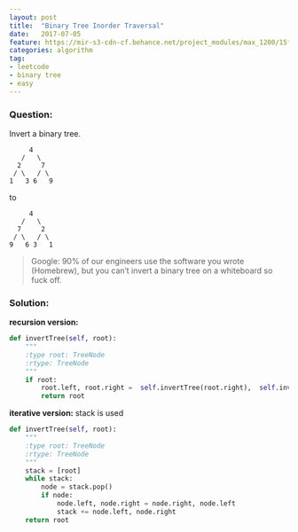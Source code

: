 ```yaml
---
layout: post
title:  "Binary Tree Inorder Traversal"
date:   2017-07-05
feature: https://mir-s3-cdn-cf.behance.net/project_modules/max_1200/15fde053396079.5932e355d49b6.jpg
categories: algorithm
tag:
- leetcode
- binary tree
- easy
---
```

### Question:
Invert a binary tree.
```
     4
   /   \
  2     7
 / \   / \
1   3 6   9
```
to
```
     4
   /   \
  7     2
 / \   / \
9   6 3   1
```

>Google: 90% of our engineers use the software you wrote (Homebrew), but you can’t invert a binary tree on a whiteboard so fuck off.

### Solution:
__recursion version:__
```python
def invertTree(self, root):
    """
    :type root: TreeNode
    :rtype: TreeNode
    """
    if root:
        root.left, root.right =  self.invertTree(root.right),  self.invertTree(root.left)
        return root
```

__iterative version:__ stack is used
```python
def invertTree(self, root):
    """
    :type root: TreeNode
    :rtype: TreeNode
    """
    stack = [root]
    while stack:
        node = stack.pop()
        if node:
            node.left, node.right = node.right, node.left
            stack += node.left, node.right
    return root
```